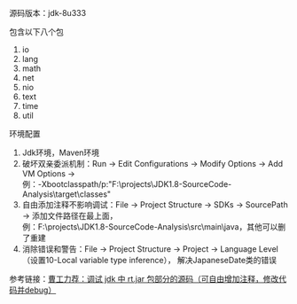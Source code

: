 源码版本：jdk-8u333  

包含以下八个包
1. io
2. lang
3. math
4. net
5. nio
6. text
7. time
8. util  

环境配置
1. Jdk环境，Maven环境
2. 破坏双亲委派机制：Run -> Edit Configurations -> Modify Options -> Add VM Options ->  
例：-Xbootclasspath/p:"F:\projects\JDK1.8-SourceCode-Analysis\target\classes"
3. 自由添加注释不影响调试：File -> Project Structure -> SDKs -> SourcePath -> 添加文件路径在最上面，  
例：F:\projects\JDK1.8-SourceCode-Analysis\src\main\java，其他可以删了重建
4. 消除错误和警告：File -> Project Structure -> Project -> Language Level（设置10-Local variable type inference），
解决JapaneseDate类的错误

参考链接：[曹工力荐：调试 jdk 中 rt.jar 包部分的源码（可自由增加注释，修改代码并debug）](https://www.cnblogs.com/grey-wolf/p/12817615.html)
